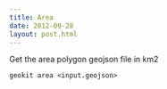 ```yaml
---
title: Area
date: 2012-09-28
layout: post.html
---
```


Get the area polygon geojson file in km2

`geokit area <input.geojson>`

